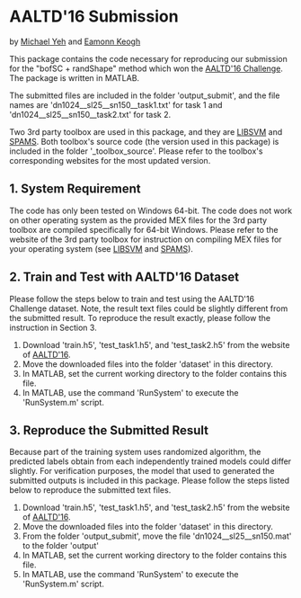 # AALTD'16 Submission

by [Michael Yeh](http://www.cs.ucr.edu/~myeh003/) and [Eamonn Keogh](http://www.cs.ucr.edu/~eamonn/)

This package contains the code necessary for reproducing our submission for the "bofSC + randShape" method which won the [AALTD'16 Challenge](https://aaltd16.irisa.fr/challenge/). The package is written in MATLAB.

The submitted files are included in the folder 'output\_submit', and the file names are 'dn1024\_\_sl25\_\_sn150\_\_task1.txt' for task 1 and 'dn1024\_\_sl25\_\_sn150\_\_task2.txt' for task 2.

Two 3rd party toolbox are used in this package, and they are [LIBSVM](http://www.csie.ntu.edu.tw/~cjlin/libsvm/) and [SPAMS](http://spams-devel.gforge.inria.fr/). Both toolbox's source code (the version used in this package) is included in the folder '\_toolbox\_source'. Please refer to the toolbox's corresponding websites for the most updated version.

## 1. System Requirement
The code has only been tested on Windows 64-bit. The code does not work on other operating system as the provided MEX files for the 3rd party toolbox are compiled specifically for 64-bit Windows. Please refer to the website of the 3rd party toolbox for instruction on compiling MEX files for your operating system (see [LIBSVM](http://www.csie.ntu.edu.tw/~cjlin/libsvm/) and [SPAMS](http://spams-devel.gforge.inria.fr/)).

## 2. Train and Test with AALTD'16 Dataset
Please follow the steps below to train and test using the AALTD'16 Challenge dataset. Note, the result text files could be slightly different from the submitted result. To reproduce the result exactly, please follow the instruction in Section 3.

1. Download 'train.h5', 'test\_task1.h5', and 'test\_task2.h5' from the website of [AALTD'16](https://aaltd16.irisa.fr/challenge/).
2. Move the downloaded files into the folder 'dataset' in this directory.
3. In MATLAB, set the current working directory to the folder contains this file.
4. In MATLAB, use the command 'RunSystem' to execute the 'RunSystem.m' script.

## 3. Reproduce the Submitted Result
Because part of the training system uses randomized algorithm, the predicted labels obtain from each independently trained models could differ slightly. For verification purposes, the model that used to generated the submitted outputs is included in this package. Please follow the steps listed below to reproduce the submitted text files.

1. Download 'train.h5', 'test\_task1.h5', and 'test\_task2.h5' from the website of [AALTD'16](https://aaltd16.irisa.fr/challenge/).
2. Move the downloaded files into the folder 'dataset' in this directory.
3. From the folder 'output\_submit', move the file 'dn1024\_\_sl25\_\_sn150.mat' to the folder 'output'
4. In MATLAB, set the current working directory to the folder contains this file.
5. In MATLAB, use the command 'RunSystem' to execute the 'RunSystem.m' script.